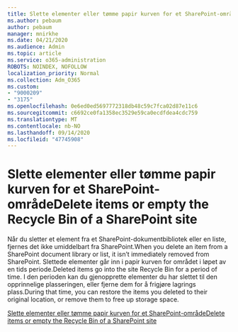 ```yaml
---
title: Slette elementer eller tømme papir kurven for et SharePoint-område
ms.author: pebaum
author: pebaum
manager: mnirkhe
ms.date: 04/21/2020
ms.audience: Admin
ms.topic: article
ms.service: o365-administration
ROBOTS: NOINDEX, NOFOLLOW
localization_priority: Normal
ms.collection: Adm_O365
ms.custom:
- "9000209"
- "3175"
ms.openlocfilehash: 0e6ed0ed5697772318db48c59c7fca02d87e11c6
ms.sourcegitcommit: c6692ce0fa1358ec3529e59ca0ecdfdea4cdc759
ms.translationtype: MT
ms.contentlocale: nb-NO
ms.lasthandoff: 09/14/2020
ms.locfileid: "47745908"
---
```

# <a name="delete-items-or-empty-the-recycle-bin-of-a-sharepoint-site"></a><span data-ttu-id="2059a-102">Slette elementer eller tømme papir kurven for et SharePoint-område</span><span class="sxs-lookup"><span data-stu-id="2059a-102">Delete items or empty the Recycle Bin of a SharePoint site</span></span> 

<span data-ttu-id="2059a-103">Når du sletter et element fra et SharePoint-dokumentbibliotek eller en liste, fjernes det ikke umiddelbart fra SharePoint.</span><span class="sxs-lookup"><span data-stu-id="2059a-103">When you delete an item from a SharePoint document library or list, it isn’t immediately removed from SharePoint.</span></span> <span data-ttu-id="2059a-104">Slettede elementer går inn i papir kurven for området i løpet av en tids periode.</span><span class="sxs-lookup"><span data-stu-id="2059a-104">Deleted items go into the site Recycle Bin for a period of time.</span></span> <span data-ttu-id="2059a-105">I den perioden kan du gjenopprette elementer du har slettet til den opprinnelige plasseringen, eller fjerne dem for å frigjøre lagrings plass.</span><span class="sxs-lookup"><span data-stu-id="2059a-105">During that time, you can restore the items you deleted to their original location, or remove them to free up storage space.</span></span>

[<span data-ttu-id="2059a-106">Slette elementer eller tømme papir kurven for et SharePoint-område</span><span class="sxs-lookup"><span data-stu-id="2059a-106">Delete items or empty the Recycle Bin of a SharePoint site</span></span>](https://support.office.com/article/2e713599-d13e-40d6-96dc-66f0a366f74e)
